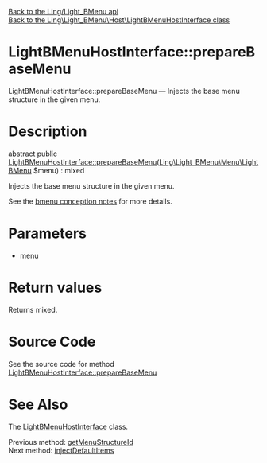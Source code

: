 [Back to the Ling/Light_BMenu api](https://github.com/lingtalfi/Light_BMenu/blob/master/doc/api/Ling/Light_BMenu.md)<br>
[Back to the Ling\Light_BMenu\Host\LightBMenuHostInterface class](https://github.com/lingtalfi/Light_BMenu/blob/master/doc/api/Ling/Light_BMenu/Host/LightBMenuHostInterface.md)


LightBMenuHostInterface::prepareBaseMenu
================



LightBMenuHostInterface::prepareBaseMenu — Injects the base menu structure in the given menu.




Description
================


abstract public [LightBMenuHostInterface::prepareBaseMenu](https://github.com/lingtalfi/Light_BMenu/blob/master/doc/api/Ling/Light_BMenu/Host/LightBMenuHostInterface/prepareBaseMenu.md)([Ling\Light_BMenu\Menu\LightBMenu](https://github.com/lingtalfi/Light_BMenu/blob/master/doc/api/Ling/Light_BMenu/Menu/LightBMenu.md) $menu) : mixed




Injects the base menu structure in the given menu.

See the [bmenu conception notes](https://github.com/lingtalfi/Light_BMenu/blob/master/doc/pages/conception-notes.md) for more details.




Parameters
================


- menu

    


Return values
================

Returns mixed.








Source Code
===========
See the source code for method [LightBMenuHostInterface::prepareBaseMenu](https://github.com/lingtalfi/Light_BMenu/blob/master/Host/LightBMenuHostInterface.php#L33-L33)


See Also
================

The [LightBMenuHostInterface](https://github.com/lingtalfi/Light_BMenu/blob/master/doc/api/Ling/Light_BMenu/Host/LightBMenuHostInterface.md) class.

Previous method: [getMenuStructureId](https://github.com/lingtalfi/Light_BMenu/blob/master/doc/api/Ling/Light_BMenu/Host/LightBMenuHostInterface/getMenuStructureId.md)<br>Next method: [injectDefaultItems](https://github.com/lingtalfi/Light_BMenu/blob/master/doc/api/Ling/Light_BMenu/Host/LightBMenuHostInterface/injectDefaultItems.md)<br>

